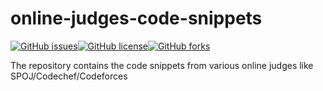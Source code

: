 # online-judges-code-snippets
[![GitHub issues](https://img.shields.io/github/issues/prashantgpt91/online-judges-code-snippets.svg?style=plastic)](https://github.com/prashantgpt91/online-judges-code-snippets/issues)[![GitHub license](https://img.shields.io/badge/license-MIT-blue.svg?style=plastic)](https://raw.githubusercontent.com/prashantgpt91/online-judges-code-snippets/master/LICENSE)[![GitHub forks](https://img.shields.io/github/forks/prashantgpt91/online-judges-code-snippets.svg?style=plastic)](https://github.com/prashantgpt91/online-judges-code-snippets/network)

The repository contains the code snippets from various online judges like SPOJ/Codechef/Codeforces
